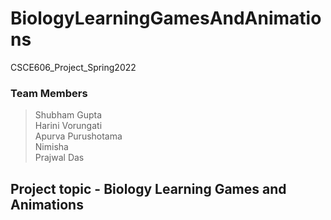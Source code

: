 # BiologyLearningGamesAndAnimations
CSCE606_Project_Spring2022


### Team Members

> Shubham Gupta\
> Harini Vorungati\
> Apurva Purushotama\
> Nimisha \
> Prajwal Das



## Project topic - Biology Learning Games and Animations ##
